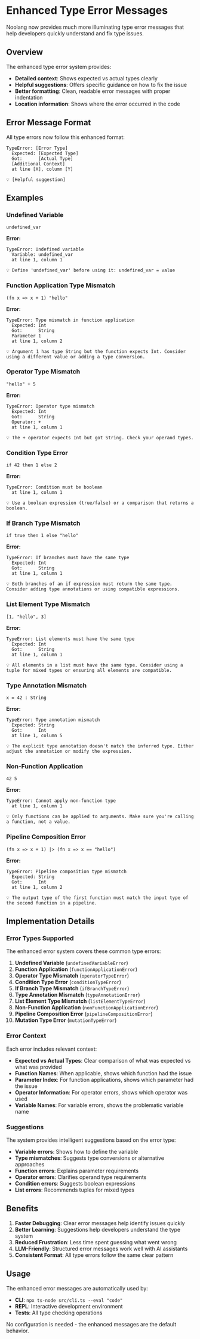 # Enhanced Type Error Messages

Noolang now provides much more illuminating type error messages that help developers quickly understand and fix type issues.

## Overview

The enhanced type error system provides:
- **Detailed context**: Shows expected vs actual types clearly
- **Helpful suggestions**: Offers specific guidance on how to fix the issue
- **Better formatting**: Clean, readable error messages with proper indentation
- **Location information**: Shows where the error occurred in the code

## Error Message Format

All type errors now follow this enhanced format:

```
TypeError: [Error Type]
  Expected: [Expected Type]
  Got:      [Actual Type]
  [Additional Context]
  at line [X], column [Y]

💡 [Helpful suggestion]
```

## Examples

### Undefined Variable
```noolang
undefined_var
```

**Error:**
```
TypeError: Undefined variable
  Variable: undefined_var
  at line 1, column 1

💡 Define 'undefined_var' before using it: undefined_var = value
```

### Function Application Type Mismatch
```noolang
(fn x => x + 1) "hello"
```

**Error:**
```
TypeError: Type mismatch in function application
  Expected: Int
  Got:      String
  Parameter 1
  at line 1, column 2

💡 Argument 1 has type String but the function expects Int. Consider using a different value or adding a type conversion.
```

### Operator Type Mismatch
```noolang
"hello" + 5
```

**Error:**
```
TypeError: Operator type mismatch
  Expected: Int
  Got:      String
  Operator: +
  at line 1, column 1

💡 The + operator expects Int but got String. Check your operand types.
```

### Condition Type Error
```noolang
if 42 then 1 else 2
```

**Error:**
```
TypeError: Condition must be boolean
  at line 1, column 1

💡 Use a boolean expression (true/false) or a comparison that returns a boolean.
```

### If Branch Type Mismatch
```noolang
if true then 1 else "hello"
```

**Error:**
```
TypeError: If branches must have the same type
  Expected: Int
  Got:      String
  at line 1, column 1

💡 Both branches of an if expression must return the same type. Consider adding type annotations or using compatible expressions.
```

### List Element Type Mismatch
```noolang
[1, "hello", 3]
```

**Error:**
```
TypeError: List elements must have the same type
  Expected: Int
  Got:      String
  at line 1, column 1

💡 All elements in a list must have the same type. Consider using a tuple for mixed types or ensuring all elements are compatible.
```

### Type Annotation Mismatch
```noolang
x = 42 : String
```

**Error:**
```
TypeError: Type annotation mismatch
  Expected: String
  Got:      Int
  at line 1, column 5

💡 The explicit type annotation doesn't match the inferred type. Either adjust the annotation or modify the expression.
```

### Non-Function Application
```noolang
42 5
```

**Error:**
```
TypeError: Cannot apply non-function type
  at line 1, column 1

💡 Only functions can be applied to arguments. Make sure you're calling a function, not a value.
```

### Pipeline Composition Error
```noolang
(fn x => x + 1) |> (fn x => x == "hello")
```

**Error:**
```
TypeError: Pipeline composition type mismatch
  Expected: String
  Got:      Int
  at line 1, column 2

💡 The output type of the first function must match the input type of the second function in a pipeline.
```

## Implementation Details

### Error Types Supported

The enhanced error system covers these common type errors:

1. **Undefined Variable** (`undefinedVariableError`)
2. **Function Application** (`functionApplicationError`)
3. **Operator Type Mismatch** (`operatorTypeError`)
4. **Condition Type Error** (`conditionTypeError`)
5. **If Branch Type Mismatch** (`ifBranchTypeError`)
6. **Type Annotation Mismatch** (`typeAnnotationError`)
7. **List Element Type Mismatch** (`listElementTypeError`)
8. **Non-Function Application** (`nonFunctionApplicationError`)
9. **Pipeline Composition Error** (`pipelineCompositionError`)
10. **Mutation Type Error** (`mutationTypeError`)

### Error Context

Each error includes relevant context:
- **Expected vs Actual Types**: Clear comparison of what was expected vs what was provided
- **Function Names**: When applicable, shows which function had the issue
- **Parameter Index**: For function applications, shows which parameter had the issue
- **Operator Information**: For operator errors, shows which operator was used
- **Variable Names**: For variable errors, shows the problematic variable name

### Suggestions

The system provides intelligent suggestions based on the error type:
- **Variable errors**: Shows how to define the variable
- **Type mismatches**: Suggests type conversions or alternative approaches
- **Function errors**: Explains parameter requirements
- **Operator errors**: Clarifies operand type requirements
- **Condition errors**: Suggests boolean expressions
- **List errors**: Recommends tuples for mixed types

## Benefits

1. **Faster Debugging**: Clear error messages help identify issues quickly
2. **Better Learning**: Suggestions help developers understand the type system
3. **Reduced Frustration**: Less time spent guessing what went wrong
4. **LLM-Friendly**: Structured error messages work well with AI assistants
5. **Consistent Format**: All type errors follow the same clear pattern

## Usage

The enhanced error messages are automatically used by:
- **CLI**: `npx ts-node src/cli.ts --eval "code"`
- **REPL**: Interactive development environment
- **Tests**: All type checking operations

No configuration is needed - the enhanced messages are the default behavior. 